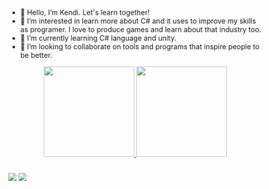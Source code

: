 - 👋 Hello, I’m Kendi. Let's learn together!
- 👀 I’m interested in learn more about C# and it uses to improve my skills as programer. I love to produce games and learn about that industry too.
- 🌱 I’m currently learning C# language and unity.
- 💞️ I’m looking to collaborate on tools and programs that inspire people to be better.


<!---
GustavoKendii/GustavoKendii is a ✨ special ✨ repository because its `README.md` (this file) appears on your GitHub profile.
You can click the Preview link to take a look at your changes.
--->
<div align="center">
  <a href="https://github.com/GustavoKendii">
  <img height="180em" src="https://github-readme-stats.vercel.app/api?username=GustavoKendii&show_icons=true&theme=dracula&include_all_commits=true&count_private=true"/>
  <img height="180em" src="https://github-readme-stats.vercel.app/api/top-langs/?username=GustavoKendii&layout=compact&langs_count=7&theme=dracula"/>
</div>
  
  ##
  <div>
   <a href="https://www.linkedin.com/in/gustavo-kendi-5175721a0" target="_blank"><img src="https://img.shields.io/badge/-LinkedIn-%230077B5?style=for-the-badge&logo=linkedin&logoColor=white" target="_blank"></a>
     <a href = "mailto:gustavo_kendii@hotmail.com"><img src="https://img.shields.io/badge/Microsoft_Outlook-0078D4?style=for-the-badge&logo=microsoft-outlook&logoColor=white" target="_blank"></a>
    
  </div>
